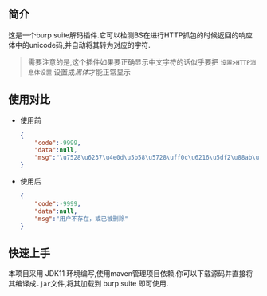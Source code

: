 ## 简介

这是一个burp suite解码插件.它可以检测BS在进行HTTP抓包的时候返回的响应体中的unicode码,并自动将其转为对应的字符.

> 需要注意的是,这个插件如果要正确显示中文字符的话似乎要把 `设置>HTTP消息体设置` 设置成*黑体*才能正常显示



## 使用对比

- 使用前

    ```json
    {
        "code":-9999,
        "data":null,
        "msg":"\u7528\u6237\u4e0d\u5b58\u5728\uff0c\u6216\u5df2\u88ab\u5220\u9664"
    }
    ```

- 使用后

    ```json
    {
        "code":-9999,
        "data":null,
        "msg":"用户不存在，或已被删除"
    }
    ```

    

## 快速上手

本项目采用 JDK11 环境编写,使用maven管理项目依赖.你可以下载源码并直接将其编译成`.jar`文件,将其加载到 burp suite 即可使用.
